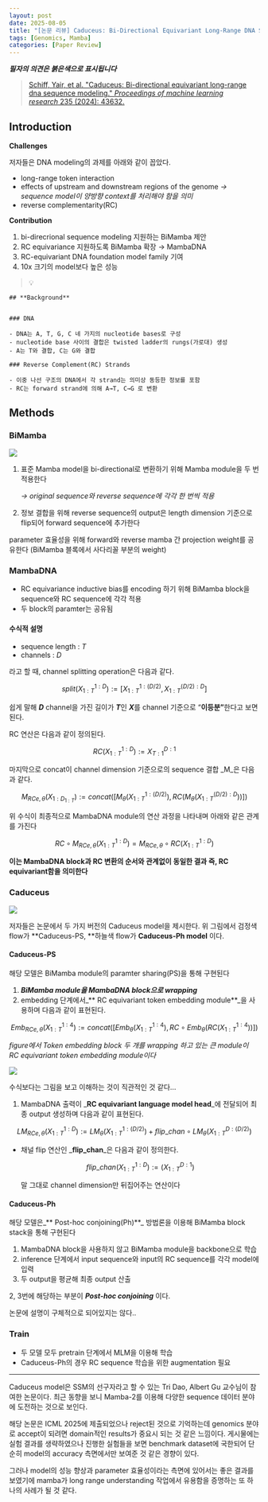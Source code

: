 ```yaml
---
layout: post
date: 2025-08-05
title: "[논문 리뷰] Caduceus: Bi-Directional Equivariant Long-Range DNA Sequence Modeling"
tags: [Genomics, Mamba]
categories: [Paper Review]
---
```


<span class="notion-red">_**필자의 의견은 붉은색으로 표시됩니다**_</span>


> [Schiff, Yair, et al. "Caduceus: Bi-directional equivariant long-range dna sequence modeling." ](https://pmc.ncbi.nlm.nih.gov/articles/PMC12189541/)[_Proceedings of machine learning research_](https://pmc.ncbi.nlm.nih.gov/articles/PMC12189541/)[ 235 (2024): 43632.](https://pmc.ncbi.nlm.nih.gov/articles/PMC12189541/)



## Introduction


**Challenges**


저자들은 DNA modeling의 과제를 아래와 같이 꼽았다.

- long-range token interaction
- effects of upstream and downstream regions of the genome 
_→ sequence model이 양방향 context를 처리해야 함을 의미_
- reverse complementarity(RC)

**Contribution**

1. bi-direcrional sequence modeling 지원하는 BiMamba 제안
1. RC equivariance 지원하도록 BiMamba 확장 → MambaDNA
1. RC-equivariant DNA foundation model family 기여
1. 10x 크기의 model보다 높은 성능

> 💡 


	## **Background**


	### DNA

	- DNA는 A, T, G, C 네 가지의 nucleotide bases로 구성
	- nucleotide base 사이의 결합은 twisted ladder의 rungs(가로대) 생성
	- A는 T와 결합, C는 G와 결합

	### Reverse Complement(RC) Strands

	- 이중 나선 구조의 DNA에서 각 strand는 의미상 동등한 정보를 포함
	- RC는 forward strand에 의해 A→T, C→G 로 변환


## Methods



### BiMamba


![](https://prod-files-secure.s3.us-west-2.amazonaws.com/542b861c-36a8-4051-84e5-8804b6728dba/2c247d59-7815-4980-99f0-8f0d21f445a7/image.png?X-Amz-Algorithm=AWS4-HMAC-SHA256&X-Amz-Content-Sha256=UNSIGNED-PAYLOAD&X-Amz-Credential=ASIAZI2LB466YYFUIZ4M%2F20250908%2Fus-west-2%2Fs3%2Faws4_request&X-Amz-Date=20250908T180124Z&X-Amz-Expires=3600&X-Amz-Security-Token=IQoJb3JpZ2luX2VjEFoaCXVzLXdlc3QtMiJHMEUCIFolaLWl9m80Raa%2Bs%2Ffr407qC9qUuiLE2rDNjIKSp1k6AiEAx%2FW8KDGF3yYjI%2B7VcNP7WtiNg6C%2F1nMOGzqZgcuEWyIqiAQIwv%2F%2F%2F%2F%2F%2F%2F%2F%2F%2FARAAGgw2Mzc0MjMxODM4MDUiDIggnnTZ9V5BZCwB%2FircA%2BRPYIB59hqIqZ3AqfL7OygvvvgrsQ3t9ydhZn3UKhfqthv3ILgjl8CKEyhLZ%2B9qBzVdwNEMuJFO%2Fd7oA1jA1AGHzxJghDp90n0o4%2FgrX1C7wFZFqYGCmgkDSsk5ehvQY1a12maMmq3r4NgSQd5p%2Bh9kGcRzNbhnZurHIrwyVyt%2FBINGhU6dpYpUJqept8qjbsCJNb8z0aDSiLFZmhgo1xG1bOZjnzm8iTk50uMGPibj9wIOZLlWbFuK7%2FM2tAQpwYSMtf0xlJe0XfpN0iJdZPb6QL56uZ4JrUOH%2FzGiJlO%2FHsugNyUxTvMUgKLJMDWX6z%2BPq3aVv7u%2FMhyq5bKZrrfiqf8qfXWHl36V5jtSSgZDxsrw3pvtXAF%2Fa4p8byJBtYXWsWKPGwDL1ib%2B0%2BkUZSHbXE5yn7v3Lxn%2B3FHxshxE9EvPQ9PosmxBGUglC6B%2FyET5akXLDjs2ouDrq4pN1KvzmA0LHYRIdLAiQUoMleQk%2F9TG6QKbIHkYxcS%2BLIgs%2Ftkjt6pZXV8H9Fa6Xw3A4LbL%2BSZYLHUTAbpYXA6TnnjZIZIlENgvKRb4V0t0oxCC%2FcZbeowJCpToj2%2F6sN1KemIAzGLRETjuzBq%2BsAWLOoMcpicgALExv2mJJApZMKyi%2FMUGOqUBodl4P56pNtzHCXO5w24o%2FtGuVE9y7K9ylai8%2FPW7K1Xjg%2Fx4aypanxFUOCJo7wLmm0fFlzBFyBlZgCK%2BStb7V3mqRDJIkXvq4FX%2BwwIU37%2FcIBAoCDeQUeQE1Y96FgonXd%2BUibVd%2FqHtqCdDjeESf4x9dfVeT1PzgIpnjikVdrEoKdfyh3SCV318EkOTnrXfHDfWlYMzlk37WBCuttGGXqMzjm11&X-Amz-Signature=6d7ade181abc75c2c5619404cb531c37e532a08448ce7e963f641f1d52d641ac&X-Amz-SignedHeaders=host&x-amz-checksum-mode=ENABLED&x-id=GetObject)

1. 표준 Mamba model을 bi-directional로 변환하기 위해 Mamba module을 두 번 적용한다

	_→ original sequence와 reverse sequence에 각각 한 번씩 적용_

1. 정보 결합을 위해 reverse sequence의 output은 length dimension 기준으로 flip되어 forward sequence에 추가한다

parameter 효율성을 위해 forward와 reverse mamba 간 projection weight를 공유한다 (BiMamba 블록에서 사다리꼴 부분의 weight)



### MambaDNA

- RC equivariance inductive bias를 encoding 하기 위해 BiMamba block을 sequence와 RC sequence에 각각 적용
- 두 block의 paramter는 공유됨


#### 수식적 설명

- sequence length : _T_
- channels : _D_

라고 할 때,  channel splitting operation은 다음과 같다.


$$
split(X^{1:D}_{1:T}):=[X^{1:(D/2)}_{1:T},X^{(D/2):D}_{1:T}]
$$


<span class="notion-red">쉽게 말해 </span><span class="notion-red">_**D**_</span><span class="notion-red"> channel을 가진 길이가 </span><span class="notion-red">_**T**_</span><span class="notion-red">인 </span><span class="notion-red">_**X**_</span><span class="notion-red">를 channel 기준으로 “</span><span class="notion-red">**이등분”**</span><span class="notion-red">한다고 보면 된다.</span>


RC 연산은 다음과 같이 정의된다.


$$
RC(X^{1:D}_{1:T}):=X^{D:1}_{T:1}
$$


마지막으로 concat이 channel dimension 기준으로의 sequence 결합 _M_은 다음과 같다.


$$
M_{RCe,\theta}(X_{1:D_{1:T}}):=concat([M_{\theta}(X^{1:(D/2)}_{1:T}),RC(M_{\theta}(X^{(D/2):D}_{1:T}))])
$$


위 수식이 최종적으로 MambaDNA module의 연산 과정을 나타내며 아래와 같은 관계를 가진다


$$
RC\circ M_{RCe,\theta}(X^{1:D}_{1:T}) = M_{RCe,\theta} \circ RC(X^{1:D}_{1:T})
$$


**이는 MambaDNA block과 RC 변환의 순서와 관계없이 동일한 결과 즉, RC equivariant함을 의미한다**



### Caduceus


![](https://prod-files-secure.s3.us-west-2.amazonaws.com/542b861c-36a8-4051-84e5-8804b6728dba/f94a60d7-8145-473b-aef9-7c68d3ec604a/image.png?X-Amz-Algorithm=AWS4-HMAC-SHA256&X-Amz-Content-Sha256=UNSIGNED-PAYLOAD&X-Amz-Credential=ASIAZI2LB466YYFUIZ4M%2F20250908%2Fus-west-2%2Fs3%2Faws4_request&X-Amz-Date=20250908T180124Z&X-Amz-Expires=3600&X-Amz-Security-Token=IQoJb3JpZ2luX2VjEFoaCXVzLXdlc3QtMiJHMEUCIFolaLWl9m80Raa%2Bs%2Ffr407qC9qUuiLE2rDNjIKSp1k6AiEAx%2FW8KDGF3yYjI%2B7VcNP7WtiNg6C%2F1nMOGzqZgcuEWyIqiAQIwv%2F%2F%2F%2F%2F%2F%2F%2F%2F%2FARAAGgw2Mzc0MjMxODM4MDUiDIggnnTZ9V5BZCwB%2FircA%2BRPYIB59hqIqZ3AqfL7OygvvvgrsQ3t9ydhZn3UKhfqthv3ILgjl8CKEyhLZ%2B9qBzVdwNEMuJFO%2Fd7oA1jA1AGHzxJghDp90n0o4%2FgrX1C7wFZFqYGCmgkDSsk5ehvQY1a12maMmq3r4NgSQd5p%2Bh9kGcRzNbhnZurHIrwyVyt%2FBINGhU6dpYpUJqept8qjbsCJNb8z0aDSiLFZmhgo1xG1bOZjnzm8iTk50uMGPibj9wIOZLlWbFuK7%2FM2tAQpwYSMtf0xlJe0XfpN0iJdZPb6QL56uZ4JrUOH%2FzGiJlO%2FHsugNyUxTvMUgKLJMDWX6z%2BPq3aVv7u%2FMhyq5bKZrrfiqf8qfXWHl36V5jtSSgZDxsrw3pvtXAF%2Fa4p8byJBtYXWsWKPGwDL1ib%2B0%2BkUZSHbXE5yn7v3Lxn%2B3FHxshxE9EvPQ9PosmxBGUglC6B%2FyET5akXLDjs2ouDrq4pN1KvzmA0LHYRIdLAiQUoMleQk%2F9TG6QKbIHkYxcS%2BLIgs%2Ftkjt6pZXV8H9Fa6Xw3A4LbL%2BSZYLHUTAbpYXA6TnnjZIZIlENgvKRb4V0t0oxCC%2FcZbeowJCpToj2%2F6sN1KemIAzGLRETjuzBq%2BsAWLOoMcpicgALExv2mJJApZMKyi%2FMUGOqUBodl4P56pNtzHCXO5w24o%2FtGuVE9y7K9ylai8%2FPW7K1Xjg%2Fx4aypanxFUOCJo7wLmm0fFlzBFyBlZgCK%2BStb7V3mqRDJIkXvq4FX%2BwwIU37%2FcIBAoCDeQUeQE1Y96FgonXd%2BUibVd%2FqHtqCdDjeESf4x9dfVeT1PzgIpnjikVdrEoKdfyh3SCV318EkOTnrXfHDfWlYMzlk37WBCuttGGXqMzjm11&X-Amz-Signature=da40e0e734a4b6e3431a7136d156ed0fe82a26bb924e55be074642122713ee28&X-Amz-SignedHeaders=host&x-amz-checksum-mode=ENABLED&x-id=GetObject)


저자들은 논문에서 두 가지 버전의 Caduceus model을 제시한다. 위 그림에서 검정색 flow가 **Caduceus-PS, **하늘색 flow가 **Caduceus-Ph model** 이다.



#### Caduceus-PS


해당 모델은 BiMamba module의 paramter sharing(PS)을 통해 구현된다

1. _**BiMamba module을 MambaDNA block으로 wrapping**_
1. embedding 단계에서_** RC equivariant token embedding module**_을 사용하며 다음과 같이 표현된다.

$$
Emb_{RCe,\theta}(X^{1:4}_{1:T}):=concat([Emb_{\theta}(X^{1:4}_{1:T}),RC \circ Emb_{\theta}(RC(X^{1:4}_{1:T}))])
$$


_figure에서 Token embedding block 두 개를 wrapping 하고 있는 큰 module이 RC equivariant token embedding module이다_


![](https://prod-files-secure.s3.us-west-2.amazonaws.com/542b861c-36a8-4051-84e5-8804b6728dba/b175e4da-71eb-4e91-8c23-a06dabe673c9/image.png?X-Amz-Algorithm=AWS4-HMAC-SHA256&X-Amz-Content-Sha256=UNSIGNED-PAYLOAD&X-Amz-Credential=ASIAZI2LB466YYFUIZ4M%2F20250908%2Fus-west-2%2Fs3%2Faws4_request&X-Amz-Date=20250908T180125Z&X-Amz-Expires=3600&X-Amz-Security-Token=IQoJb3JpZ2luX2VjEFoaCXVzLXdlc3QtMiJHMEUCIFolaLWl9m80Raa%2Bs%2Ffr407qC9qUuiLE2rDNjIKSp1k6AiEAx%2FW8KDGF3yYjI%2B7VcNP7WtiNg6C%2F1nMOGzqZgcuEWyIqiAQIwv%2F%2F%2F%2F%2F%2F%2F%2F%2F%2FARAAGgw2Mzc0MjMxODM4MDUiDIggnnTZ9V5BZCwB%2FircA%2BRPYIB59hqIqZ3AqfL7OygvvvgrsQ3t9ydhZn3UKhfqthv3ILgjl8CKEyhLZ%2B9qBzVdwNEMuJFO%2Fd7oA1jA1AGHzxJghDp90n0o4%2FgrX1C7wFZFqYGCmgkDSsk5ehvQY1a12maMmq3r4NgSQd5p%2Bh9kGcRzNbhnZurHIrwyVyt%2FBINGhU6dpYpUJqept8qjbsCJNb8z0aDSiLFZmhgo1xG1bOZjnzm8iTk50uMGPibj9wIOZLlWbFuK7%2FM2tAQpwYSMtf0xlJe0XfpN0iJdZPb6QL56uZ4JrUOH%2FzGiJlO%2FHsugNyUxTvMUgKLJMDWX6z%2BPq3aVv7u%2FMhyq5bKZrrfiqf8qfXWHl36V5jtSSgZDxsrw3pvtXAF%2Fa4p8byJBtYXWsWKPGwDL1ib%2B0%2BkUZSHbXE5yn7v3Lxn%2B3FHxshxE9EvPQ9PosmxBGUglC6B%2FyET5akXLDjs2ouDrq4pN1KvzmA0LHYRIdLAiQUoMleQk%2F9TG6QKbIHkYxcS%2BLIgs%2Ftkjt6pZXV8H9Fa6Xw3A4LbL%2BSZYLHUTAbpYXA6TnnjZIZIlENgvKRb4V0t0oxCC%2FcZbeowJCpToj2%2F6sN1KemIAzGLRETjuzBq%2BsAWLOoMcpicgALExv2mJJApZMKyi%2FMUGOqUBodl4P56pNtzHCXO5w24o%2FtGuVE9y7K9ylai8%2FPW7K1Xjg%2Fx4aypanxFUOCJo7wLmm0fFlzBFyBlZgCK%2BStb7V3mqRDJIkXvq4FX%2BwwIU37%2FcIBAoCDeQUeQE1Y96FgonXd%2BUibVd%2FqHtqCdDjeESf4x9dfVeT1PzgIpnjikVdrEoKdfyh3SCV318EkOTnrXfHDfWlYMzlk37WBCuttGGXqMzjm11&X-Amz-Signature=b9ea79ee9e2d1f18492c7716eb368f92d3a35f636e4917dd6dc8ac7de7e51a8c&X-Amz-SignedHeaders=host&x-amz-checksum-mode=ENABLED&x-id=GetObject)


<span class="notion-red">수식보다는 그림을 보고 이해하는 것이 직관적인 것 같다…</span>

1. MambaDNA 출력이 _**RC equivariant language model head**_에 전달되어 최종 output 생성하며 다음과 같이 표현된다.

$$
LM_{RCe,\theta}(X^{1:D}_{1:T}):= LM_{\theta}(X^{1:(D/2)}_{1:T})+flip\_chan\circ LM_{\theta}(X^{D:(D/2)}_{1:T})
$$

- 채널 flip 연산인 _**flip\_chan**_은 다음과 같이 정의한다.

	$$
	flip\_chan(X^{1:D}_{1:T}):=(X^{D:1}_{1:T})
	$$


	말 그대로 channel dimension만 뒤집어주는 연산이다



#### Caduceus-Ph


해당 모델은_** Post-hoc conjoining(Ph)**_ 방법론을 이용해 BiMamba block stack을 통해 구현된다

1. MambaDNA block을 사용하지 않고 BiMamba module을 backbone으로 학습
1. inference 단계에서 input sequence와 input의 RC sequence를 각각 model에 입력
1. 두 output을 평균해 최종 output 산출

2, 3번에 해당하는 부분이 _**Post-hoc conjoining**_ 이다.


<span class="notion-red">논문에 설명이 구체적으로 되어있지는 않다..</span>



### Train

- 두 모델 모두 pretrain 단계에서 MLM을 이용해 학습
- Caduceus-Ph의 경우 RC sequence 학습을 위한 augmentation 필요

---


<span class="notion-red">Caduceus model은 SSM의 선구자라고 할 수 있는 Tri Dao, Albert Gu 교수님이 참여한 논문이다. 최근 동향을 보니 Mamba-2를 이용해 다양한 sequence 데이터 분야에 도전하는 것으로 보인다.</span>


<span class="notion-red">해당 논문은 ICML 2025에 제출되었으나 reject된 것으로 기억하는데 genomics 분야로 accept이 되려면 domain적인 results가 중요시 되는 것 같은 느낌이다. 게시물에는 실험 결과를 생략하였으나 진행한 실험들을 보면 benchmark dataset에 국한되어 단순히 model의 accuracy 측면에서만 보여준 것 같은 경향이 있다.</span>


<span class="notion-red">그러나 model의 성능 향상과 parameter 효율성이라는 측면에 있어서는 좋은 결과를 보였기에 mamba가 long range understanding 작업에서 유용함을 증명하는 또 하나의 사례가 될 것 같다.</span>

